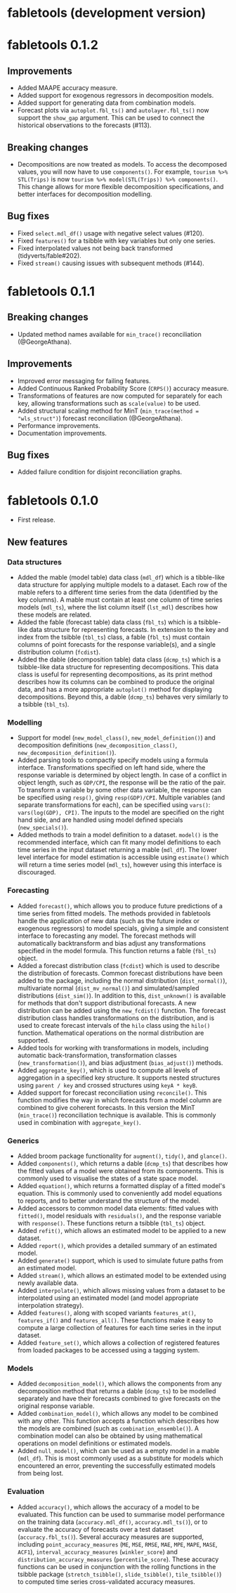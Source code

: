# fabletools (development version)

# fabletools 0.1.2

## Improvements

* Added MAAPE accuracy measure.
* Added support for exogenous regressors in decomposition models.
* Added support for generating data from combination models.
* Forecast plots via `autoplot.fbl_ts()` and `autolayer.fbl_ts()` now support
  the `show_gap` argument. This can be used to connect the historical observations
  to the forecasts (#113).
  
## Breaking changes

* Decompositions are now treated as models. 
  To access the decomposed values, you will now have to use `components()`.
  For example, `tourism %>% STL(Trips)` is now `tourism %>% model(STL(Trips)) %>% components()`.
  This change allows for more flexible decomposition specifications, and better interfaces for decomposition modelling.

## Bug fixes

* Fixed `select.mdl_df()` usage with negative select values (#120).
* Fixed `features()` for a tsibble with key variables but only one series.
* Fixed interpolated values not being back transformed (tidyverts/fable#202).
* Fixed `stream()` causing issues with subsequent methods (#144).

# fabletools 0.1.1

## Breaking changes

* Updated method names available for `min_trace()` reconciliation (@GeorgeAthana).

## Improvements

* Improved error messaging for failing features.
* Added Continuous Ranked Probability Score (`CRPS()`) accuracy measure.
* Transformations of features are now computed for separately for each key, allowing transformations such as `scale(value)` to be used.
* Added structural scaling method for MinT (`min_trace(method = "wls_struct")`) forecast reconciliation (@GeorgeAthana).
* Performance improvements.
* Documentation improvements.

## Bug fixes

* Added failure condition for disjoint reconciliation graphs.

# fabletools 0.1.0

* First release.

## New features
### Data structures
* Added the mable (model table) data class (`mdl_df`) which is a tibble-like data structure for applying multiple models to a dataset. Each row of the mable refers to a different time series from the data (identified by the key columns). A mable must contain at least one column of time series models (`mdl_ts`), where the list column itself (`lst_mdl`) describes how these models are related.
* Added the fable (forecast table) data class (`fbl_ts`) which is a tsibble-like data structure for representing forecasts. In extension to the key and index from the tsibble (`tbl_ts`) class, a fable (`fbl_ts`) must contain columns of point forecasts for the response variable(s), and a single distribution column (`fcdist`).
* Added the dable (decomposition table) data class (`dcmp_ts`) which is a tsibble-like data structure for representing decompositions. This data class is useful for representing decompositions, as its print method describes how its columns can be combined to produce the original data, and has a more appropriate `autoplot()` method for displaying decompositions. Beyond this, a dable (`dcmp_ts`) behaves very similarly to a tsibble (`tbl_ts`).

### Modelling
* Support for model (`new_model_class()`, `new_model_definition()`) and decomposition definitions (`new_decomposition_class()`, `new_decomposition_definition()`).
* Added parsing tools to compactly specify models using a formula interface. Transformations specified on left hand side, where the response variable is determined by object length. In case of a conflict in object length, such as `GDP/CPI`, the response will be the ratio of the pair. To transform a variable by some other data variable, the response can be specified using `resp()`, giving `resp(GDP)/CPI`. Multiple variables (and separate transformations for each), can be specified using `vars()`: `vars(log(GDP), CPI)`. The inputs to the model are specified on the right hand side, and are handled using model defined specials (`new_specials()`).
* Added methods to train a model definition to a dataset. `model()` is the recommended interface, which can fit many model definitions to each time series in the input dataset returning a mable (`mdl_df`). The lower level interface for model estimation is accessible using `estimate()` which will return a time series model (`mdl_ts`), however using this interface is discouraged.

### Forecasting
* Added `forecast()`, which allows you to produce future predictions of a time series from fitted models. The methods provided in fabletools handle the application of new data (such as the future index or exogenous regressors) to model specials, giving a simple and consistent interface to forecasting any model. The forecast methods will automatically backtransform and bias adjust any transformations specified in the model formula. This function returns a fable (`fbl_ts`) object.
* Added a forecast distribution class (`fcdist`) which is used to describe the distribution of forecasts. Common forecast distributions have been added to the package, including the normal distribution (`dist_normal()`), multivariate normal (`dist_mv_normal()`) and simulated/sampled distributions (`dist_sim()`). In addition to this, `dist_unknown()` is available for methods that don't support distributional forecasts. A new distribution can be added using the `new_fcdist()` function. The forecast distribution class handles transformations on the distribution, and is used to create forecast intervals of the `hilo` class using the `hilo()` function. Mathematical operations on the normal distribution are supported.
* Added tools for working with transformations in models, including automatic back-transformation, transformation classes (`new_transformation()`), and bias adjustment (`bias_adjust()`) methods.
* Added `aggregate_key()`, which is used to compute all levels of aggregation in a specified key structure. It supports nested structures using `parent / key` and crossed structures using `keyA * keyB`.
* Added support for forecast reconciliation using `reconcile()`. This function modifies the way in which forecasts from a model column are combined to give coherent forecasts. In this version the MinT (`min_trace()`) reconciliation technique is available. This is commonly used in combination with `aggregate_key()`.

### Generics
* Added broom package functionality for `augment()`, `tidy()`, and `glance()`.
* Added `components()`, which returns a dable (`dcmp_ts`) that describes how the fitted values of a model were obtained from its components. This is commonly used to visualise the states of a state space model.
* Added `equation()`, which returns a formatted display of a fitted model's equation. This is commonly used to conveniently add model equations to reports, and to better understand the structure of the model.
* Added accessors to common model data elements: fitted values with `fitted()`, model residuals with `residuals()`, and the response variable with `response()`. These functions return a tsibble (`tbl_ts`) object.
* Added `refit()`, which allows an estimated model to be applied to a new dataset.
* Added `report()`, which provides a detailed summary of an estimated model.
* Added `generate()` support, which is used to simulate future paths from an estimated model.
* Added `stream()`, which allows an estimated model to be extended using newly available data.
* Added `interpolate()`, which allows missing values from a dataset to be interpolated using an estimated model (and model appropriate interpolation strategy).
* Added `features()`, along with scoped variants `features_at()`, `features_if()` and `features_all()`. These functions make it easy to compute a large collection of features for each time series in the input dataset.
* Added `feature_set()`, which allows a collection of registered features from loaded packages to be accessed using a tagging system.

### Models
* Added `decomposition_model()`, which allows the components from any decomposition method that returns a dable (`dcmp_ts`) to be modelled separately and have their forecasts combined to give forecasts on the original response variable.
* Added `combination_model()`, which allows any model to be combined with any other. This function accepts a function which describes how the models are combined (such as `combination_ensemble()`). A combination model can also be obtained by using mathematical operations on model definitions or estimated models.
* Added `null_model()`, which can be used as a empty model in a mable (`mdl_df`). This is most commonly used as a substitute for models which encountered an error, preventing the successfully estimated models from being lost.

### Evaluation
* Added `accuracy()`, which allows the accuracy of a model to be evaluated. This function can be used to summarise model performance on the training data (`accuracy.mdl_df()`, `accuracy.mdl_ts()`), or to evaluate the accuracy of forecasts over a test dataset (`accuracy.fbl_ts()`). Several accuracy measures are supported, including `point_accuracy_measures` (`ME`, `MSE`, `RMSE`, `MAE`, `MPE`, `MAPE`, `MASE`, `ACF1`), `interval_accuracy_measures` (`winkler_score`) and `distribution_accuracy_measures` (`percentile_score`). These accuracy functions can be used in conjunction with the rolling functions in the tsibble package (`stretch_tsibble()`, `slide_tsibble()`, `tile_tsibble()`) to computed time series cross-validated accuracy measures.
